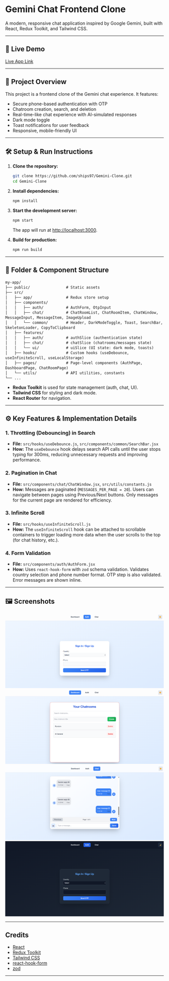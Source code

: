 # Gemini Chat Frontend Clone

A modern, responsive chat application inspired by Google Gemini, built with React, Redux Toolkit, and Tailwind CSS.

---

## 🚀 Live Demo

[Live App Link]([cloneegemini.netlify.app](https://cloneegemini.netlify.app/auth)) 

---

## 📖 Project Overview

This project is a frontend clone of the Gemini chat experience. It features:
- Secure phone-based authentication with OTP
- Chatroom creation, search, and deletion
- Real-time-like chat experience with AI-simulated responses
- Dark mode toggle
- Toast notifications for user feedback
- Responsive, mobile-friendly UI

---

## 🛠️ Setup & Run Instructions

1. **Clone the repository:**
   ```bash
   git clone https://github.com/ships97/Gemini-Clone.git
   cd Gemini-Clone
   ```
2. **Install dependencies:**
   ```bash
   npm install
   ```
3. **Start the development server:**
   ```bash
   npm start
   ```
   The app will run at [http://localhost:3000](http://localhost:3000).

4. **Build for production:**
   ```bash
   npm run build
   ```

---

## 📁 Folder & Component Structure

```
my-app/
├── public/                # Static assets
├── src/
│   ├── app/               # Redux store setup
│   ├── components/
│   │   ├── auth/          # AuthForm, OtpInput
│   │   ├── chat/          # ChatRoomList, ChatRoomItem, ChatWindow, MessageInput, MessageItem, ImageUpload
│   │   └── common/        # Header, DarkModeToggle, Toast, SearchBar, SkeletonLoader, CopyToClipboard
│   ├── features/
│   │   ├── auth/          # authSlice (authentication state)
│   │   ├── chat/          # chatSlice (chatrooms/messages state)
│   │   └── ui/            # uiSlice (UI state: dark mode, toasts)
│   ├── hooks/             # Custom hooks (useDebounce, useInfiniteScroll, useLocalStorage)
│   ├── pages/             # Page-level components (AuthPage, DashboardPage, ChatRoomPage)
│   └── utils/             # API utilities, constants
└── ...
```

- **Redux Toolkit** is used for state management (auth, chat, UI).
- **Tailwind CSS** for styling and dark mode.
- **React Router** for navigation.

---

## ⚙️ Key Features & Implementation Details

### 1. Throttling (Debouncing) in Search
- **File:** `src/hooks/useDebounce.js`, `src/components/common/SearchBar.jsx`
- **How:** The `useDebounce` hook delays search API calls until the user stops typing for 300ms, reducing unnecessary requests and improving performance.

### 2. Pagination in Chat
- **File:** `src/components/chat/ChatWindow.jsx`, `src/utils/constants.js`
- **How:** Messages are paginated (`MESSAGES_PER_PAGE = 20`). Users can navigate between pages using Previous/Next buttons. Only messages for the current page are rendered for efficiency.

### 3. Infinite Scroll
- **File:** `src/hooks/useInfiniteScroll.js`
- **How:** The `useInfiniteScroll` hook can be attached to scrollable containers to trigger loading more data when the user scrolls to the top (for chat history, etc.).

### 4. Form Validation
- **File:** `src/components/auth/AuthForm.jsx`
- **How:** Uses `react-hook-form` with `zod` schema validation. Validates country selection and phone number format. OTP step is also validated. Error messages are shown inline.

---

## 🖼️ Screenshots

![Sign In/ Sign Up](image.png)
![ChatRooms](image-1.png)
![Chat Window with Gemini Clone](image-2.png)
![Dark Theme](image-3.png)

---

## Credits
- [React](https://reactjs.org/)
- [Redux Toolkit](https://redux-toolkit.js.org/)
- [Tailwind CSS](https://tailwindcss.com/)
- [react-hook-form](https://react-hook-form.com/)
- [zod](https://zod.dev/) 

---

